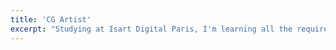 ```yaml
---
title: 'CG Artist'
excerpt: "Studying at Isart Digital Paris, I'm learning all the requirements to be a CG Generalist. I'm specialised in the pipeline, rigging and R&D field."
---
```

